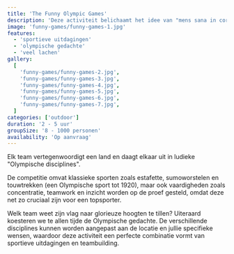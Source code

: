 ```yaml
---
title: 'The Funny Olympic Games'
description: 'Deze activiteit belichaamt het idee van "mens sana in corpore sano" een gezonde geest in een gezond lichaam.'
image: 'funny-games/funny-games-1.jpg'
features:
  - 'sportieve uitdagingen'
  - 'olympische gedachte'
  - 'veel lachen'
gallery:
  [
    'funny-games/funny-games-2.jpg',
    'funny-games/funny-games-3.jpg',
    'funny-games/funny-games-4.jpg',
    'funny-games/funny-games-5.jpg',
    'funny-games/funny-games-6.jpg',
    'funny-games/funny-games-7.jpg',
  ]
categories: ['outdoor']
duration: '2 - 5 uur'
groupSize: '8 - 1000 personen'
availability: 'Op aanvraag'
---
```


Elk team vertegenwoordigt een land en daagt elkaar uit in ludieke "Olympische disciplines".

De competitie omvat klassieke sporten zoals estafette, sumoworstelen en touwtrekken (een Olympische sport tot 1920), maar ook vaardigheden zoals concentratie, teamwork en inzicht worden op de proef gesteld, omdat deze net zo cruciaal zijn voor een topsporter.

Welk team weet zijn vlag naar glorieuze hoogten te tillen? Uiteraard koesteren we te allen tijde de Olympische gedachte. De verschillende disciplines kunnen worden aangepast aan de locatie en jullie specifieke wensen, waardoor deze activiteit een perfecte combinatie vormt van sportieve uitdagingen en teambuilding.
